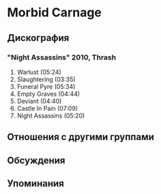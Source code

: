# Morbid Carnage



## Дискография

### "Night Assassins" 2010, Thrash

01. Warlust (05:24)
02. Slaughtering (03:35)
03. Funeral Pyre (05:34)
04. Empty Graves (04:44)
05. Deviant (04:40)
06. Castle In Pain (07:09)
07. Night Assassins (05:20)


## Отношения с другими группами


## Обсуждения


## Упоминания

